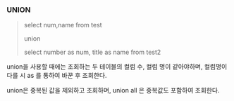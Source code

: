 ### UNION 

> select num,name from test  
>
> union    
>
> select number as num, title as name from test2    



union을 사용할 때에는 조회하는 두 테이블의 컬럼 수, 컬럼 명이 같아야하며, 컬럼명이 다를 시 as 를 통하여 바꾼 후 조회한다.



union은 중복된 값을 제외하고 조회하며, union all 은 중복값도 포함하여 조회한다.
